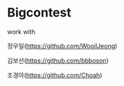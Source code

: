 # Bigcontest
work with

정우일(https://github.com/WooilJeong)

김보선(https://github.com/bbboson)

조경아(https://github.com/Choah) 
